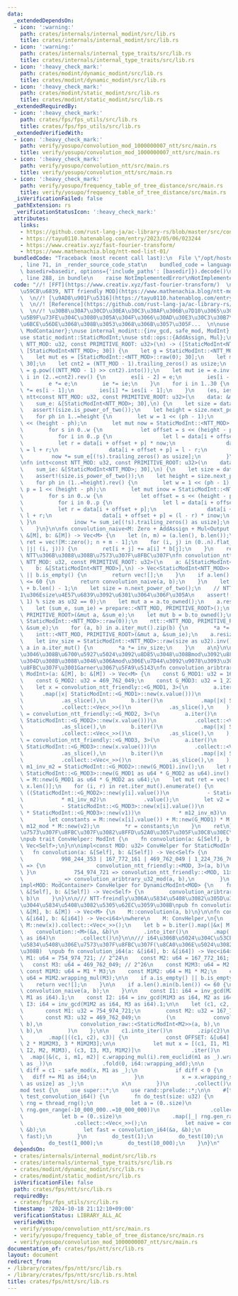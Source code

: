 ```yaml
---
data:
  _extendedDependsOn:
  - icon: ':warning:'
    path: crates/internals/internal_modint/src/lib.rs
    title: crates/internals/internal_modint/src/lib.rs
  - icon: ':warning:'
    path: crates/internals/internal_type_traits/src/lib.rs
    title: crates/internals/internal_type_traits/src/lib.rs
  - icon: ':heavy_check_mark:'
    path: crates/modint/dynamic_modint/src/lib.rs
    title: crates/modint/dynamic_modint/src/lib.rs
  - icon: ':heavy_check_mark:'
    path: crates/modint/static_modint/src/lib.rs
    title: crates/modint/static_modint/src/lib.rs
  _extendedRequiredBy:
  - icon: ':heavy_check_mark:'
    path: crates/fps/fps_utils/src/lib.rs
    title: crates/fps/fps_utils/src/lib.rs
  _extendedVerifiedWith:
  - icon: ':heavy_check_mark:'
    path: verify/yosupo/convolution_mod_1000000007_ntt/src/main.rs
    title: verify/yosupo/convolution_mod_1000000007_ntt/src/main.rs
  - icon: ':heavy_check_mark:'
    path: verify/yosupo/convolution_ntt/src/main.rs
    title: verify/yosupo/convolution_ntt/src/main.rs
  - icon: ':heavy_check_mark:'
    path: verify/yosupo/frequency_table_of_tree_distance/src/main.rs
    title: verify/yosupo/frequency_table_of_tree_distance/src/main.rs
  _isVerificationFailed: false
  _pathExtension: rs
  _verificationStatusIcon: ':heavy_check_mark:'
  attributes:
    links:
    - https://github.com/rust-lang-ja/ac-library-rs/blob/master/src/convolution.rs
    - https://tayu0110.hatenablog.com/entry/2023/05/06/023244
    - https://www.creativ.xyz/fast-fourier-transform/
    - https://www.mathenachia.blog/ntt-mod-list-01/
  bundledCode: "Traceback (most recent call last):\n  File \"/opt/hostedtoolcache/Python/3.10.15/x64/lib/python3.10/site-packages/onlinejudge_verify/documentation/build.py\"\
    , line 71, in _render_source_code_stat\n    bundled_code = language.bundle(stat.path,\
    \ basedir=basedir, options={'include_paths': [basedir]}).decode()\n  File \"/opt/hostedtoolcache/Python/3.10.15/x64/lib/python3.10/site-packages/onlinejudge_verify/languages/rust.py\"\
    , line 288, in bundle\n    raise NotImplementedError\nNotImplementedError\n"
  code: "//! [FFT](https://www.creativ.xyz/fast-fourier-transform/)  \n//! [\u539F\
    \u59CB\u6839, NTT friendly MOD](https://www.mathenachia.blog/ntt-mod-list-01/)\
    \  \n//! [\u9AD8\u901F\u5316](https://tayu0110.hatenablog.com/entry/2023/05/06/023244)\
    \  \n//! [Reference](https://github.com/rust-lang-ja/ac-library-rs/blob/master/src/convolution.rs)\
    \  \n//! \u30B8\u30A7\u30CD\u30EA\u30C3\u30AF\u306B\u7D10\u3065\u304Fstatic\u306E\
    \u5B9F\u73FE\u304C\u3080\u305A\u304F\u3066\u30AD\u30E3\u30C3\u30B7\u30E5\u306F\
    \u6BCE\u56DE\u3068\u308B\u3053\u3068\u306B\u3057\u305F...  \n\nuse dynamic_modint::{DynamicModInt,\
    \ ModContainer};\nuse internal_modint::{inv_gcd, safe_mod, ModInt};\nuse internal_type_traits::Zero;\n\
    use static_modint::StaticModInt;\nuse std::ops::{AddAssign, Mul};\n\nfn prepare<const\
    \ NTT_MOD: u32, const PRIMITIVE_ROOT: u32>(\n) -> ([StaticModInt<NTT_MOD>; 30],\
    \ [StaticModInt<NTT_MOD>; 30]) {\n    let g = StaticModInt::<NTT_MOD>::raw(PRIMITIVE_ROOT);\n\
    \    let mut es = [StaticModInt::<NTT_MOD>::raw(0); 30];\n    let mut ies = [StaticModInt::<NTT_MOD>::raw(0);\
    \ 30];\n    let cnt2 = (NTT_MOD - 1).trailing_zeros() as usize;\n    let mut e\
    \ = g.pow(((NTT_MOD - 1) >> cnt2).into());\n    let mut ie = e.inv();\n    for\
    \ i in (2..=cnt2).rev() {\n        es[i - 2] = e;\n        ies[i - 2] = ie;\n\
    \        e *= e;\n        ie *= ie;\n    }\n    for i in 1..30 {\n        es[i]\
    \ *= es[i - 1];\n        ies[i] *= ies[i - 1];\n    }\n    (es, ies)\n}\n\nfn\
    \ ntt<const NTT_MOD: u32, const PRIMITIVE_ROOT: u32>(\n    data: &mut [StaticModInt<NTT_MOD>],\n\
    \    sum_e: &[StaticModInt<NTT_MOD>; 30],\n) {\n    let size = data.len();\n \
    \   assert!(size.is_power_of_two());\n    let height = size.next_power_of_two().trailing_zeros();\n\
    \    for ph in 1..=height {\n        let w = 1 << (ph - 1);\n        let p = 1\
    \ << (height - ph);\n        let mut now = StaticModInt::<NTT_MOD>::raw(1);\n\
    \        for s in 0..w {\n            let offset = s << (height - ph + 1);\n \
    \           for i in 0..p {\n                let l = data[i + offset];\n     \
    \           let r = data[i + offset + p] * now;\n                data[i + offset]\
    \ = l + r;\n                data[i + offset + p] = l - r;\n            }\n   \
    \         now *= sum_e[(!s).trailing_zeros() as usize];\n        }\n    }\n}\n\
    \nfn intt<const NTT_MOD: u32, const PRIMITIVE_ROOT: u32>(\n    data: &mut [StaticModInt<NTT_MOD>],\n\
    \    sum_ie: &[StaticModInt<NTT_MOD>; 30],\n) {\n    let size = data.len();\n\
    \    assert!(size.is_power_of_two());\n    let height = size.next_power_of_two().trailing_zeros();\n\
    \    for ph in (1..=height).rev() {\n        let w = 1 << (ph - 1);\n        let\
    \ p = 1 << (height - ph);\n        let mut inow = StaticModInt::<NTT_MOD>::raw(1);\n\
    \        for s in 0..w {\n            let offset = s << (height - ph + 1);\n \
    \           for i in 0..p {\n                let l = data[i + offset];\n     \
    \           let r = data[i + offset + p];\n                data[i + offset] =\
    \ l + r;\n                data[i + offset + p] = (l - r) * inow;\n           \
    \ }\n            inow *= sum_ie[(!s).trailing_zeros() as usize];\n        }\n\
    \    }\n}\n\nfn convolution_naive<M: Zero + AddAssign + Mul<Output = M> + Copy>(a:\
    \ &[M], b: &[M]) -> Vec<M> {\n    let (n, m) = (a.len(), b.len());\n    let mut\
    \ ret = vec![M::zero(); n + m - 1];\n    for (i, j) in (0..n).flat_map(|i| (0..m).map(move\
    \ |j| (i, j))) {\n        ret[i + j] += a[i] * b[j];\n    }\n    ret\n}\n\n///\
    \ NTT\u306B\u3088\u308B\u7573\u307F\u8FBC\u307F\nfn convolution_ntt_friendly<const\
    \ NTT_MOD: u32, const PRIMITIVE_ROOT: u32>(\n    a: &[StaticModInt<NTT_MOD>],\n\
    \    b: &[StaticModInt<NTT_MOD>],\n) -> Vec<StaticModInt<NTT_MOD>> {\n    if a.is_empty()\
    \ || b.is_empty() {\n        return vec![];\n    }\n    if a.len().min(b.len())\
    \ <= 60 {\n        return convolution_naive(a, b);\n    }\n    let n = a.len()\
    \ + b.len() - 1;\n    let size = n.next_power_of_two();\n    // NTT_MOD\u306F\
    1\u306Esize\u4E57\u6839\u3092\u6301\u3064\u306F\u305A\n    assert!((NTT_MOD -\
    \ 1) % size as u32 == 0);\n    let mut a = a.to_owned();\n    a.resize(size, StaticModInt::<NTT_MOD>::raw(0));\n\
    \    let (sum_e, sum_ie) = prepare::<NTT_MOD, PRIMITIVE_ROOT>();\n    ntt::<NTT_MOD,\
    \ PRIMITIVE_ROOT>(&mut a, &sum_e);\n    let mut b = b.to_owned();\n    b.resize(size,\
    \ StaticModInt::<NTT_MOD>::raw(0));\n    ntt::<NTT_MOD, PRIMITIVE_ROOT>(&mut b,\
    \ &sum_e);\n    for (a, b) in a.iter_mut().zip(b) {\n        *a *= b;\n    }\n\
    \    intt::<NTT_MOD, PRIMITIVE_ROOT>(&mut a, &sum_ie);\n    a.resize(n, StaticModInt::<NTT_MOD>::raw(0));\n\
    \    let inv_size = StaticModInt::<NTT_MOD>::raw(size as u32).inv();\n    for\
    \ a in a.iter_mut() {\n        *a *= inv_size;\n    }\n    a\n}\n\n/// \u53D6\u308A\
    \u3046\u308B\u6700\u5927\u5024\u3092\u8D85\u3048\u308Bmod\u3092\u8868\u73FE\u3067\
    \u304D\u308B\u3088\u3046\u306Amod\u306E\u7D44\u3092\u9078\u3093\u3067\u7573\u307F\
    \u8FBC\u307F\u3001Garner\u3067\u5FA9\u5143\nfn convolution_aribtrary_u32_mod<M:\
    \ ModInt>(a: &[M], b: &[M]) -> Vec<M> {\n    const G_MOD1: u32 = 167_772_161;\n\
    \    const G_MOD2: u32 = 469_762_049;\n    const G_MOD3: u32 = 1_224_736_769;\n\
    \    let x = convolution_ntt_friendly::<G_MOD1, 3>(\n        a.iter()\n      \
    \      .map(|x| StaticModInt::<G_MOD1>::new(x.value()))\n            .collect::<Vec<_>>()\n\
    \            .as_slice(),\n        b.iter()\n            .map(|x| StaticModInt::<G_MOD1>::new(x.value()))\n\
    \            .collect::<Vec<_>>()\n            .as_slice(),\n    );\n    let y\
    \ = convolution_ntt_friendly::<G_MOD2, 3>(\n        a.iter()\n            .map(|x|\
    \ StaticModInt::<G_MOD2>::new(x.value()))\n            .collect::<Vec<_>>()\n\
    \            .as_slice(),\n        b.iter()\n            .map(|x| StaticModInt::<G_MOD2>::new(x.value()))\n\
    \            .collect::<Vec<_>>()\n            .as_slice(),\n    );\n    let z\
    \ = convolution_ntt_friendly::<G_MOD3, 3>(\n        a.iter()\n            .map(|x|\
    \ StaticModInt::<G_MOD3>::new(x.value()))\n            .collect::<Vec<_>>()\n\
    \            .as_slice(),\n        b.iter()\n            .map(|x| StaticModInt::<G_MOD3>::new(x.value()))\n\
    \            .collect::<Vec<_>>()\n            .as_slice(),\n    );\n\n    let\
    \ m1_inv_m2 = StaticModInt::<G_MOD2>::new(G_MOD1).inv();\n    let m12_inv_m3 =\
    \ StaticModInt::<G_MOD3>::new(G_MOD1 as u64 * G_MOD2 as u64).inv();\n    let m12_mod\
    \ = M::new(G_MOD1 as u64 * G_MOD2 as u64);\n    let mut ret = vec![M::raw(0);\
    \ x.len()];\n    for (i, r) in ret.iter_mut().enumerate() {\n        let v1 =\
    \ ((StaticModInt::<G_MOD2>::new(y[i].value())\n            - StaticModInt::<G_MOD2>::new(x[i].value()))\n\
    \            * m1_inv_m2)\n            .value();\n        let v2 = ((StaticModInt::<G_MOD3>::new(z[i].value())\n\
    \            - StaticModInt::<G_MOD3>::new(x[i].value())\n            - StaticModInt::<G_MOD3>::new(G_MOD1)\
    \ * StaticModInt::<G_MOD3>::new(v1))\n            * m12_inv_m3)\n            .value();\n\
    \        let constants = M::new(x[i].value()) + M::new(G_MOD1) * M::new(v1) +\
    \ m12_mod * M::new(v2);\n        *r = constants;\n    }\n    ret\n}\n\n/// ModInt\u306B\
    \u7573\u307F\u8FBC\u307F\u3082\u8FFD\u52A0\u3057\u305F\u30C8\u30EC\u30A4\u30C8\
    \npub trait ConvHelper: ModInt {\n    fn convolution(a: &[Self], b: &[Self]) ->\
    \ Vec<Self>;\n}\n\nimpl<const MOD: u32> ConvHelper for StaticModInt<MOD> {\n \
    \   fn convolution(a: &[Self], b: &[Self]) -> Vec<Self> {\n        match MOD {\n\
    \            998_244_353 | 167_772_161 | 469_762_049 | 1_224_736_769 | 4_194_304_001\
    \ => {\n                convolution_ntt_friendly::<MOD, 3>(a, b)\n           \
    \ }\n            754_974_721 => convolution_ntt_friendly::<MOD, 11>(a, b),\n \
    \           _ => convolution_aribtrary_u32_mod(a, b),\n        }\n    }\n}\n\n\
    impl<MOD: ModContainer> ConvHelper for DynamicModInt<MOD> {\n    fn convolution(a:\
    \ &[Self], b: &[Self]) -> Vec<Self> {\n        convolution_aribtrary_u32_mod(a,\
    \ b)\n    }\n}\n\n/// NTT-freindly\u306A\u5834\u5408\u3082\u305D\u3046\u3067\u306A\
    \u3044\u5834\u5408\u3082\u5305\u62EC\u3059\u308B\npub fn convolution<M: ConvHelper>(a:\
    \ &[M], b: &[M]) -> Vec<M> {\n    M::convolution(a, b)\n}\n\nfn convolution_raw<M>(a:\
    \ &[i64], b: &[i64]) -> Vec<i64>\nwhere\n    M: ConvHelper,\n{\n    let a = a.iter().map(|&x|\
    \ M::new(x)).collect::<Vec<_>>();\n    let b = b.iter().map(|&x| M::new(x)).collect::<Vec<_>>();\n\
    \    convolution::<M>(&a, &b)\n        .into_iter()\n        .map(|x| x.value()\
    \ as i64)\n        .collect()\n}\n\n/// i64\u306B\u5024\u304C\u53CE\u307E\u308B\
    \u5834\u5408\u306E\u7573\u307F\u8FBC\u307F(\u8CA0\u306E\u5024\u3082\u6271\u3048\
    \u308B)  \npub fn convolution_i64(a: &[i64], b: &[i64]) -> Vec<i64> {\n    const\
    \ M1: u64 = 754_974_721; // 2^24\n    const M2: u64 = 167_772_161; // 2^25\n \
    \   const M3: u64 = 469_762_049; // 2^26\n    const M2M3: u64 = M2 * M3;\n   \
    \ const M1M3: u64 = M1 * M3;\n    const M1M2: u64 = M1 * M2;\n    const M1M2M3:\
    \ u64 = M1M2.wrapping_mul(M3);\n\n    if a.is_empty() || b.is_empty() {\n    \
    \    return vec![];\n    }\n\n    if a.len().min(b.len()) <= 60 {\n        return\
    \ convolution_naive(a, b);\n    }\n\n    const I1: i64 = inv_gcd(M2M3 as i64,\
    \ M1 as i64).1;\n    const I2: i64 = inv_gcd(M1M3 as i64, M2 as i64).1;\n    const\
    \ I3: i64 = inv_gcd(M1M2 as i64, M3 as i64).1;\n\n    let (c1, c2, c3) = {\n \
    \       const M1: u32 = 754_974_721;\n        const M2: u32 = 167_772_161;\n \
    \       const M3: u32 = 469_762_049;\n        (\n            convolution_raw::<StaticModInt<M1>>(a,\
    \ b),\n            convolution_raw::<StaticModInt<M2>>(a, b),\n            convolution_raw::<StaticModInt<M3>>(a,\
    \ b),\n        )\n    };\n\n    c1.into_iter()\n        .zip(c2)\n        .zip(c3)\n\
    \        .map(|((c1, c2), c3)| {\n            const OFFSET: &[u64] = &[0, 0, M1M2M3,\
    \ 2 * M1M2M3, 3 * M1M2M3];\n\n            let mut x = [(c1, I1, M1, M2M3), (c2,\
    \ I2, M2, M1M3), (c3, I3, M3, M1M2)]\n                .iter()\n              \
    \  .map(|&(c, i, m1, m2)| c.wrapping_mul(i).rem_euclid(m1 as _).wrapping_mul(m2\
    \ as _))\n                .fold(0, i64::wrapping_add);\n\n            let mut\
    \ diff = c1 - safe_mod(x, M1 as _);\n            if diff < 0 {\n             \
    \   diff += M1 as i64;\n            }\n            x = x.wrapping_sub(OFFSET[diff.rem_euclid(5)\
    \ as usize] as _);\n            x\n        })\n        .collect()\n}\n\n#[cfg(test)]\n\
    mod test {\n    use super::*;\n    use rand::prelude::*;\n\n    #[test]\n    fn\
    \ test_convolution_i64() {\n        fn do_test(size: u32) {\n            let mut\
    \ rng = thread_rng();\n            let a = (0..size)\n                .map(|_|\
    \ rng.gen_range(-10_000_000..=10_000_000))\n                .collect::<Vec<_>>();\n\
    \            let b = (0..size)\n                .map(|_| rng.gen_range(-10_000_000..=10_000_000))\n\
    \                .collect::<Vec<_>>();\n            let naive = convolution_naive(&a,\
    \ &b);\n            let fast = convolution_i64(&a, &b);\n            assert_eq!(naive,\
    \ fast);\n        }\n        do_test(1);\n        do_test(10);\n        do_test(100);\n\
    \        do_test(1_000);\n        do_test(10_000);\n    }\n}\n"
  dependsOn:
  - crates/internals/internal_modint/src/lib.rs
  - crates/internals/internal_type_traits/src/lib.rs
  - crates/modint/dynamic_modint/src/lib.rs
  - crates/modint/static_modint/src/lib.rs
  isVerificationFile: false
  path: crates/fps/ntt/src/lib.rs
  requiredBy:
  - crates/fps/fps_utils/src/lib.rs
  timestamp: '2024-10-18 21:12:10+09:00'
  verificationStatus: LIBRARY_ALL_AC
  verifiedWith:
  - verify/yosupo/convolution_ntt/src/main.rs
  - verify/yosupo/frequency_table_of_tree_distance/src/main.rs
  - verify/yosupo/convolution_mod_1000000007_ntt/src/main.rs
documentation_of: crates/fps/ntt/src/lib.rs
layout: document
redirect_from:
- /library/crates/fps/ntt/src/lib.rs
- /library/crates/fps/ntt/src/lib.rs.html
title: crates/fps/ntt/src/lib.rs
---
```

